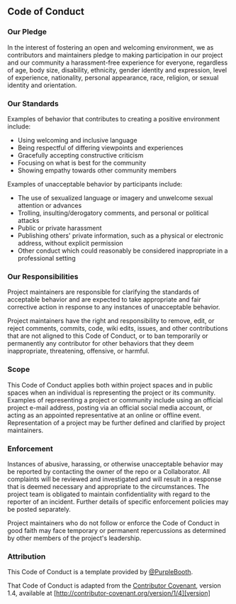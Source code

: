  ## Code of Conduct

 ### Our Pledge

 In the interest of fostering an open and welcoming environment, we as
 contributors and maintainers pledge to making participation in our project and
 our community a harassment-free experience for everyone, regardless of age, body
 size, disability, ethnicity, gender identity and expression, level of experience,
 nationality, personal appearance, race, religion, or sexual identity and
 orientation.

 ### Our Standards

 Examples of behavior that contributes to creating a positive environment
 include:

 * Using welcoming and inclusive language
 * Being respectful of differing viewpoints and experiences
 * Gracefully accepting constructive criticism
 * Focusing on what is best for the community
 * Showing empathy towards other community members

 Examples of unacceptable behavior by participants include:

 * The use of sexualized language or imagery and unwelcome sexual attention or
 advances
 * Trolling, insulting/derogatory comments, and personal or political attacks
 * Public or private harassment
 * Publishing others' private information, such as a physical or electronic
 address, without explicit permission
 * Other conduct which could reasonably be considered inappropriate in a
 professional setting

 ### Our Responsibilities

 Project maintainers are responsible for clarifying the standards of acceptable
 behavior and are expected to take appropriate and fair corrective action in
 response to any instances of unacceptable behavior.

 Project maintainers have the right and responsibility to remove, edit, or
 reject comments, commits, code, wiki edits, issues, and other contributions
 that are not aligned to this Code of Conduct, or to ban temporarily or
 permanently any contributor for other behaviors that they deem inappropriate,
 threatening, offensive, or harmful.

 ### Scope

 This Code of Conduct applies both within project spaces and in public spaces
 when an individual is representing the project or its community. Examples of
 representing a project or community include using an official project e-mail
 address, posting via an official social media account, or acting as an appointed
 representative at an online or offline event. Representation of a project may be
 further defined and clarified by project maintainers.

 ### Enforcement

 Instances of abusive, harassing, or otherwise unacceptable behavior may be
 reported by contacting the owner of the repo or a Collaborator. All
 complaints will be reviewed and investigated and will result in a response that
 is deemed necessary and appropriate to the circumstances. The project team is
 obligated to maintain confidentiality with regard to the reporter of an incident.
 Further details of specific enforcement policies may be posted separately.

 Project maintainers who do not follow or enforce the Code of Conduct in good
 faith may face temporary or permanent repercussions as determined by other
 members of the project's leadership.

 ### Attribution

 This Code of Conduct is a template provided by [@PurpleBooth](https://gist.github.com/PurpleBooth/b24679402957c63ec426).

 That Code of Conduct is adapted from the [Contributor Covenant][homepage], version 1.4,
 available at [http://contributor-covenant.org/version/1/4][version]

 [homepage]: http://contributor-covenant.org
 [version]: http://contributor-covenant.org/version/1/4/